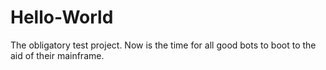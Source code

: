 # Hello-World
The obligatory test project. Now is the time for all good bots to boot to the aid of their mainframe.
